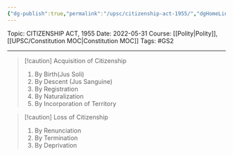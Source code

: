 ```yaml
---
{"dg-publish":true,"permalink":"/upsc/citizenship-act-1955/","dgHomeLink":true,"dgPassFrontmatter":false}
---
```


Topic: CITIZENSHIP ACT, 1955
Date: 2022-05-31
Course: [[Polity|Polity]],[[UPSC/Constitution MOC|Constitution MOC]]
Tags: #GS2 

---

> [!caution] Acquisition of Citizenship
> 1. By Birth(Jus Soli)
> 2. By Descent (Jus Sanguine)
> 3. By Registration 
> 4. By Naturalization
> 5. By Incorporation of Territory

> [!caution] Loss of Citizenship
> 1. By Renunciation
> 2. By Termination
> 3. By Deprivation




